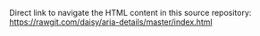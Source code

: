 Direct link to navigate the HTML content in this source repository:
https://rawgit.com/daisy/aria-details/master/index.html
